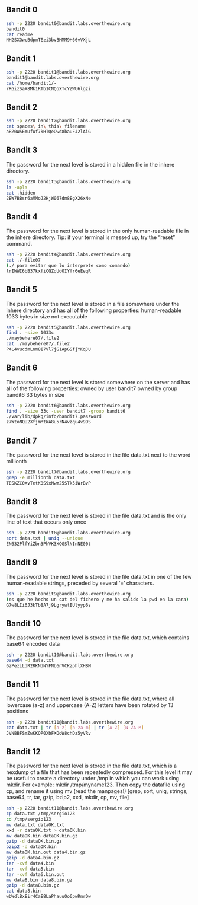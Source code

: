## Bandit 0
```bash
ssh -p 2220 bandit0@bandit.labs.overthewire.org
bandit0
cat readme
NH2SXQwcBdpmTEzi3bvBHMM9H66vVXjL
```
## Bandit 1
```bash
ssh -p 2220 bandit1@bandit.labs.overthewire.org
bandit1@bandit.labs.overthewire.org
cat /home/bandit1/-
rRGizSaX8Mk1RTb1CNQoXTcYZWU6lgzi
```
## Bandit 2
```bash
ssh -p 2220 bandit2@bandit.labs.overthewire.org
cat spaces\ in\ this\ filename
aBZ0W5EmUfAf7kHTQeOwd8bauFJ2lAiG
```
## Bandit 3
The password for the next level is stored in a hidden file in the inhere directory.
```bash
ssh -p 2220 bandit3@bandit.labs.overthewire.org
ls -apls
cat .hidden
2EW7BBsr6aMMoJ2HjW067dm8EgX26xNe
```
## Bandit 4
The password for the next level is stored in the only human-readable file in the inhere directory. Tip: if your terminal is messed up, try the “reset” command.
```bash
ssh -p 2220 bandit4@bandit.labs.overthewire.org
cat ./-file07 
(./ para evitar que lo interprete como comando)
lrIWWI6bB37kxfiCQZqUdOIYfr6eEeqR
```
## Bandit 5
The password for the next level is stored in a file somewhere under the inhere directory and has all of the following properties:
human-readable
1033 bytes in size
not executable
```bash
ssh -p 2220 bandit5@bandit.labs.overthewire.org
find . -size 1033c
./maybehere07/.file2
cat ./maybehere07/.file2
P4L4vucdmLnm8I7Vl7jG1ApGSfjYKqJU
```
## Bandit 6
The password for the next level is stored somewhere on the server and has all of the following properties:
owned by user bandit7
owned by group bandit6
33 bytes in size
```bash
ssh -p 2220 bandit6@bandit.labs.overthewire.org
find . -size 33c -user bandit7 -group bandit6
./var/lib/dpkg/info/bandit7.password
z7WtoNQU2XfjmMtWA8u5rN4vzqu4v99S
```

## Bandit 7
The password for the next level is stored in the file data.txt next to the word millionth
```bash
ssh -p 2220 bandit7@bandit.labs.overthewire.org
grep -e millionth data.txt
TESKZC0XvTetK0S9xNwm25STk5iWrBvP
```

## Bandit 8
The password for the next level is stored in the file data.txt and is the only line of text that occurs only once
```bash
ssh -p 2220 bandit8@bandit.labs.overthewire.org
sort data.txt | uniq --unique
EN632PlfYiZbn3PhVK3XOGSlNInNE00t
```

## Bandit 9
The password for the next level is stored in the file data.txt in one of the few human-readable strings, preceded by several ‘=’ characters.
```bash
ssh -p 2220 bandit9@bandit.labs.overthewire.org
(es que he hecho un cat del fichero y me ha salido la pwd en la cara)
G7w8LIi6J3kTb8A7j9LgrywtEUlyyp6s
```
## Bandit 10
The password for the next level is stored in the file data.txt, which contains base64 encoded data
```bash
ssh -p 2220 bandit10@bandit.labs.overthewire.org
base64 -d data.txt
6zPeziLdR2RKNdNYFNb6nVCKzphlXHBM
```
## Bandit 11
The password for the next level is stored in the file data.txt, where all lowercase (a-z) and uppercase (A-Z) letters have been rotated by 13 positions
```bash
ssh -p 2220 bandit11@bandit.labs.overthewire.org
cat data.txt | tr [a-z] [n-za-m] | tr [A-Z] [N-ZA-M]
JVNBBFSmZwKKOP0XbFXOoW8chDz5yVRv
```
## Bandit 12
The password for the next level is stored in the file data.txt, which is a hexdump of a file that has been repeatedly compressed. 
For this level it may be useful to create a directory under /tmp in which you can work using mkdir. For example: mkdir /tmp/myname123. Then copy the datafile using cp, and rename it using mv (read the manpages!) [grep, sort, uniq, strings, base64, tr, tar, gzip, bzip2, xxd, mkdir, cp, mv, file]
```bash
ssh -p 2220 bandit11@bandit.labs.overthewire.org
cp data.txt /tmp/sergio123
cd /tmp/sergio123
mv data.txt dataOK.txt
xxd -r dataOK.txt > dataOK.bin
mv dataOK.bin dataOK.bin.gz
gzip -d dataOK.bin.gz
bzip2 -d dataOK.bin
mv dataOK.bin.out data4.bin.gz
gzip -d data4.bin.gz
tar -xvf data4.bin
tar -xvf data5.bin
tar -xvf data6.bin.out
mv data8.bin data8.bin.gz
gzip -d data8.bin.gz
cat data8.bin
wbWdlBxEir4CaE8LaPhauuOo6pwRmrDw
```
